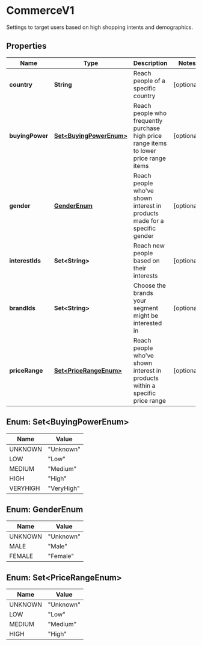 

# CommerceV1

Settings to target users based on high shopping intents and demographics.

## Properties

Name | Type | Description | Notes
------------ | ------------- | ------------- | -------------
**country** | **String** | Reach people of a specific country |  [optional]
**buyingPower** | [**Set&lt;BuyingPowerEnum&gt;**](#Set&lt;BuyingPowerEnum&gt;) | Reach people who frequently purchase high price range items to lower price range items |  [optional]
**gender** | [**GenderEnum**](#GenderEnum) | Reach people who’ve shown interest in products made for a specific gender |  [optional]
**interestIds** | **Set&lt;String&gt;** | Reach new people based on their interests |  [optional]
**brandIds** | **Set&lt;String&gt;** | Choose the brands your segment might be interested in |  [optional]
**priceRange** | [**Set&lt;PriceRangeEnum&gt;**](#Set&lt;PriceRangeEnum&gt;) | Reach people who’ve shown interest in products within a specific price range |  [optional]



## Enum: Set&lt;BuyingPowerEnum&gt;

Name | Value
---- | -----
UNKNOWN | &quot;Unknown&quot;
LOW | &quot;Low&quot;
MEDIUM | &quot;Medium&quot;
HIGH | &quot;High&quot;
VERYHIGH | &quot;VeryHigh&quot;



## Enum: GenderEnum

Name | Value
---- | -----
UNKNOWN | &quot;Unknown&quot;
MALE | &quot;Male&quot;
FEMALE | &quot;Female&quot;



## Enum: Set&lt;PriceRangeEnum&gt;

Name | Value
---- | -----
UNKNOWN | &quot;Unknown&quot;
LOW | &quot;Low&quot;
MEDIUM | &quot;Medium&quot;
HIGH | &quot;High&quot;



